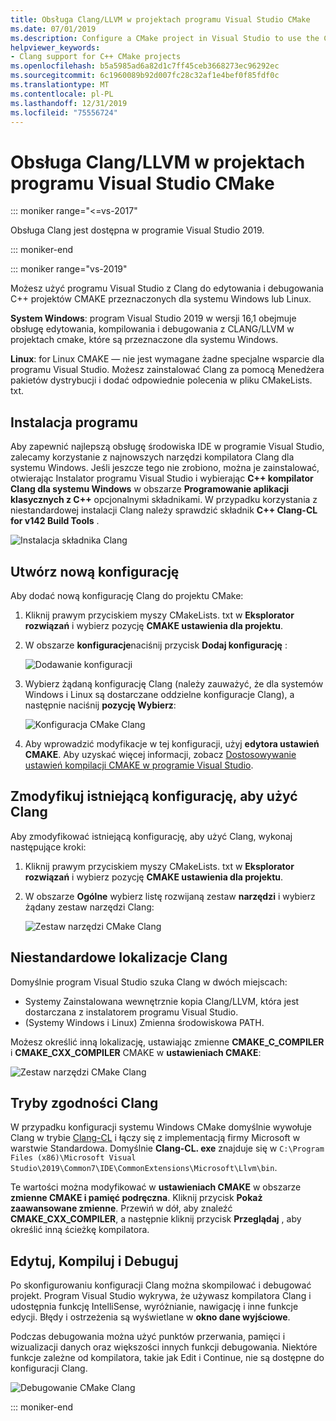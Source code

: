 ```yaml
---
title: Obsługa Clang/LLVM w projektach programu Visual Studio CMake
ms.date: 07/01/2019
ms.description: Configure a CMake project in Visual Studio to use the Clang/LLVM toolchain.
helpviewer_keywords:
- Clang support for C++ CMake projects
ms.openlocfilehash: b5a5985ad6a82d1c7ff45ceb3668273ec96292ec
ms.sourcegitcommit: 6c1960089b92d007fc28c32af1e4bef0f85fdf0c
ms.translationtype: MT
ms.contentlocale: pl-PL
ms.lasthandoff: 12/31/2019
ms.locfileid: "75556724"
---
```

# <a name="clangllvm-support-in-visual-studio-cmake-projects"></a>Obsługa Clang/LLVM w projektach programu Visual Studio CMake

::: moniker range="<=vs-2017"

Obsługa Clang jest dostępna w programie Visual Studio 2019.

::: moniker-end

::: moniker range="vs-2019"

Możesz użyć programu Visual Studio z Clang do edytowania i debugowania C++ projektów CMAKE przeznaczonych dla systemu Windows lub Linux.

**System Windows**: program Visual Studio 2019 w wersji 16,1 obejmuje obsługę edytowania, kompilowania i debugowania z CLANG/LLVM w projektach cmake, które są przeznaczone dla systemu Windows.

**Linux**: for Linux CMAKE — nie jest wymagane żadne specjalne wsparcie dla programu Visual Studio. Możesz zainstalować Clang za pomocą Menedżera pakietów dystrybucji i dodać odpowiednie polecenia w pliku CMakeLists. txt.

## <a name="install"></a>Instalacja programu

Aby zapewnić najlepszą obsługę środowiska IDE w programie Visual Studio, zalecamy korzystanie z najnowszych narzędzi kompilatora Clang dla systemu Windows. Jeśli jeszcze tego nie zrobiono, można je zainstalować, otwierając Instalator programu Visual Studio i wybierając  **C++ kompilator Clang dla systemu Windows** w obszarze **Programowanie aplikacji klasycznych z C++**  opcjonalnymi składnikami. W przypadku korzystania z niestandardowej instalacji Clang należy sprawdzić składnik  **C++ Clang-CL for v142 Build Tools** .

![Instalacja składnika Clang](media/clang-install-vs2019.png)

## <a name="create-a-new-configuration"></a>Utwórz nową konfigurację

Aby dodać nową konfigurację Clang do projektu CMake:

1. Kliknij prawym przyciskiem myszy CMakeLists. txt w **Eksplorator rozwiązań** i wybierz pozycję **CMAKE ustawienia dla projektu**.

1. W obszarze **konfiguracje**naciśnij przycisk **Dodaj konfigurację** :

   ![Dodawanie konfiguracji](media/cmake-add-config-icon.png)

1. Wybierz żądaną konfigurację Clang (należy zauważyć, że dla systemów Windows i Linux są dostarczane oddzielne konfiguracje Clang), a następnie naciśnij **pozycję Wybierz**:

   ![Konfiguracja CMake Clang](media/cmake-clang-configuration.png)

1. Aby wprowadzić modyfikacje w tej konfiguracji, użyj **edytora ustawień CMAKE**. Aby uzyskać więcej informacji, zobacz [Dostosowywanie ustawień kompilacji CMAKE w programie Visual Studio](customize-cmake-settings.md).

## <a name="modify-an-existing-configuration-to-use-clang"></a>Zmodyfikuj istniejącą konfigurację, aby użyć Clang

Aby zmodyfikować istniejącą konfigurację, aby użyć Clang, wykonaj następujące kroki:

1. Kliknij prawym przyciskiem myszy CMakeLists. txt w **Eksplorator rozwiązań** i wybierz pozycję **CMAKE ustawienia dla projektu**.

1. W obszarze **Ogólne** wybierz listę rozwijaną zestaw **narzędzi** i wybierz żądany zestaw narzędzi Clang:

   ![Zestaw narzędzi CMake Clang](media/cmake-clang-toolset.png)

## <a name="custom-clang-locations"></a>Niestandardowe lokalizacje Clang

Domyślnie program Visual Studio szuka Clang w dwóch miejscach:

- Systemy Zainstalowana wewnętrznie kopia Clang/LLVM, która jest dostarczana z instalatorem programu Visual Studio.
- (Systemy Windows i Linux) Zmienna środowiskowa PATH.

Możesz określić inną lokalizację, ustawiając zmienne **CMAKE_C_COMPILER** i **CMAKE_CXX_COMPILER** CMAKE w **ustawieniach CMAKE**:

![Zestaw narzędzi CMake Clang](media/clang-location-cmake.png)

## <a name="clang-compatibility-modes"></a>Tryby zgodności Clang

W przypadku konfiguracji systemu Windows CMake domyślnie wywołuje Clang w trybie [Clang-CL](https://llvm.org/devmtg/2014-04/PDFs/Talks/clang-cl.pdf) i łączy się z implementacją firmy Microsoft w warstwie Standardowa. Domyślnie **Clang-CL. exe** znajduje się w `C:\Program Files (x86)\Microsoft Visual Studio\2019\Common7\IDE\CommonExtensions\Microsoft\Llvm\bin`.

 Te wartości można modyfikować w **ustawieniach CMAKE** w obszarze **zmienne CMAKE i pamięć podręczna**. Kliknij przycisk **Pokaż zaawansowane zmienne**. Przewiń w dół, aby znaleźć **CMAKE_CXX_COMPILER**, a następnie kliknij przycisk **Przeglądaj** , aby określić inną ścieżkę kompilatora.

## <a name="edit-build-and-debug"></a>Edytuj, Kompiluj i Debuguj

Po skonfigurowaniu konfiguracji Clang można skompilować i debugować projekt. Program Visual Studio wykrywa, że używasz kompilatora Clang i udostępnia funkcję IntelliSense, wyróżnianie, nawigację i inne funkcje edycji. Błędy i ostrzeżenia są wyświetlane w **okno dane wyjściowe**.

Podczas debugowania można użyć punktów przerwania, pamięci i wizualizacji danych oraz większości innych funkcji debugowania. Niektóre funkcje zależne od kompilatora, takie jak Edit i Continue, nie są dostępne do konfiguracji Clang.

![Debugowanie CMake Clang](media/clang-debug-visualize.png)

::: moniker-end
